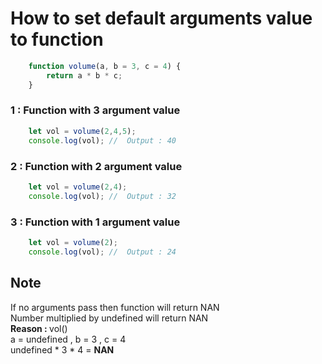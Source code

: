 # How to set default arguments value to function
```js
    function volume(a, b = 3, c = 4) {
        return a * b * c;
    }
```

### 1 : Function with 3 argument value
```js
    let vol = volume(2,4,5);
    console.log(vol); //  Output : 40
```
### 2 : Function with 2 argument value
```js
    let vol = volume(2,4);
    console.log(vol); //  Output : 32
```
### 3 : Function with 1 argument value
```js
    let vol = volume(2);
    console.log(vol); //  Output : 24
```
## **Note**
 If no arguments pass then function will return NAN \
 Number multiplied by undefined will return NAN \
    <b>Reason : </b> vol() \
    a = undefined , b = 3 , c = 4 \
    undefined * 3 * 4  = **NAN**
